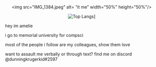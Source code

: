 
<div align="center">

<img src="IMG_1384.jpeg" alt= “it me” width="50%" height="50%"/>
 
 ![Top Langs](https://https-github-com-dunningkrugerkid-github-readm-dunningkrugerkid.vercel.app/api/top-langs/?username=dunningkrugerkid&count_private=true&exclude_repo=https-github.com-dunningkrugerkid-github-readme-stats-amesfork)]
 
 </div>

hey im amelie

i go to memorial university for compsci

most of the people i follow are my colleagues, show them love

want to assault me verbally or through text? find me on discord @dunningkrugerkid#2597
